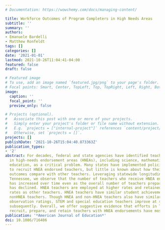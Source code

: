 ```yaml
---
# Documentation: https://wowchemy.com/docs/managing-content/

title: Workforce Outcomes of Program Completers in High Needs Areas
subtitle: ''
summary: ''
authors:
- Emanuele Bardelli
- Matthew Ronfeldt
tags: []
categories: []
date: '2021-01-01'
lastmod: 2021-10-26T11:04:41-04:00
featured: false
draft: false

# Featured image
# To use, add an image named `featured.jpg/png` to your page's folder.
# Focal points: Smart, Center, TopLeft, Top, TopRight, Left, Right, BottomLeft, Bottom, BottomRight.
image:
  caption: ''
  focal_point: ''
  preview_only: false

# Projects (optional).
#   Associate this post with one or more of your projects.
#   Simply enter your project's folder or file name without extension.
#   E.g. `projects = ["internal-project"]` references `content/project/deep-learning/index.md`.
#   Otherwise, set `projects = []`.
projects: []
publishDate: '2021-10-26T15:04:40.873363Z'
publication_types:
- '2'
abstract: For decades, federal and state agencies have identified teacher shortages
  in high-needs endorsement areas (HNEAs), including science, mathematics, and special
  education, as a critical problem. Many states have implemented policies and practices
  to recruit HNEA endorsed teachers, but little is known about how their workforce
  outcomes compare with other teachers. Leveraging statewide longitudinal data in
  Tennessee, we observe that the number of teachers who receive HNEA endorsements
  has increased over time even as the overall number of teachers prepared in the state
  has declined. HNEA teachers are employed at higher rates and retained at similar
  rates as other teachers. HNEA teachers have similar student achievement gains as
  nonHNEA teachers. Though HNEA and non-HNEA teachers also have similar first-year
  observation ratings, STEM and special education teachers improve at slower rates
  subsequently. Overall, we offer suggestive evidence that efforts in Tennessee to
  recruit, prepare, and retain teachers with HNEA endorsements have mostly been successful.
publication: '*American Journal of Education*'
doi: 10.1086/716486
---
```

